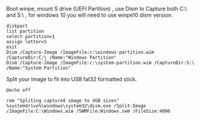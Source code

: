 Boot winpe, mount S drive (UEFI Partition) , use Dism to Capture both C:\ and S:\ , for windows 10 you will need to use winpe10 dism version. 

```
diskpart
list partition
select partition=1
assign letter=S
exit
Dism /Capture-Image /ImageFile:c:\windows-partition.wim /CaptureDir:C:\ /Name:"Windows Partition"
Dism /Capture-Image /ImageFile:c:\system-partition.wim /CaptureDir:S:\ /Name:"System Partition"
```




Split your image to fit into USB fat32 formatted stick.

```
@echo off

rem "Spliting captured image to 4GB sizes"
%systemdrive%\windows\system32\dism.exe /Split-Image /ImageFile:C:\Windows.wim /SWMFile:Windows.swm /FileSize:4096

```
